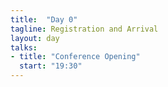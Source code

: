 ```yaml
---
title:  "Day 0"
tagline: Registration and Arrival
layout: day
talks:
- title: "Conference Opening"
  start: "19:30"
---
```

